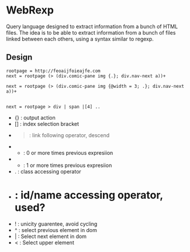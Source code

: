 WebRexp
=======
Query language designed to extract information from a bunch of HTML files.
The idea is to be able to extract information from a bunch of files linked
between each others, using a syntax similar to regexp.

Design
------

    rootpage = http://feoaijfoieajfe.com
    next = rootpage (> (div.comic-pane img {.}; div.nav-next a))+
    
    next = rootpage (> (div.comic-pane img {@width = 3; .}; div.nav-next a))+
    
    
    next = rootpage > div | span |[4] ..

 * {} : output action
 * [] : index selection bracket
 * > : link following operator, descend
 * * : 0 or more times previous expresiion
 * + : 1 or more times previous expresiion
 * . : class accessing operator
 * # : id/name accessing operator, used?
 * ! : unicity guarentee, avoid cycling
 * ^ : select previous element in dom
 * | : Select next element in dom
 * < : Select upper element
 
